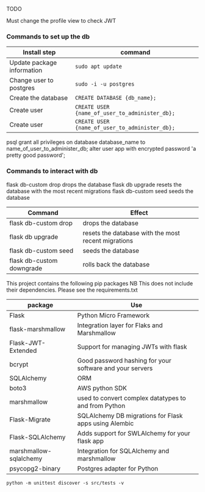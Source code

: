 TODO

Must change the profile view to check JWT

### Commands to set up the db

| Install step               | command                                        |
| -------------------------- | ---------------------------------------------- |
| Update package information | `sudo apt update`                              |
| Change user to postgres    | `sudo -i -u postgres`                          |
| Create the database        | `CREATE DATABASE {db_name};`                   |
| Create user                | `CREATE USER {name_of_user_to_administer_db};` |
| Create user                | `CREATE USER {name_of_user_to_administer_db};` |

psql
grant all privileges on database database_name to name_of_user_to_administer_db;
alter user app with encrypted password 'a pretty good password';

### Commands to interact with db

flask db-custom drop drops the database
flask db upgrade resets the database with the most recent migrations
flask db-custom seed seeds the database

| Command                   | Effect                                              |
| ------------------------- | --------------------------------------------------- |
| flask db-custom drop      | drops the database                                  |
| flask db upgrade          | resets the database with the most recent migrations |
| flask db-custom seed      | seeds the database                                  |
| flask db-custom downgrade | rolls back the database                             |

This project contains the following pip packages
NB This does not include their dependencies. Please see the requirements.txt

| package                | Use                                                      |
| ---------------------- | -------------------------------------------------------- |
| Flask                  | Python Micro Framework                                   |
| flask-marshmallow      | Integration layer for Flaks and Marshmallow              |
| Flask-JWT-Extended     | Support for managing JWTs with flask                     |
| bcrypt                 | Good password hashing for your software and your servers |
| SQLAlchemy             | ORM                                                      |
| boto3                  | AWS python SDK                                           |
| marshmallow            | used to convert complex datatypes to and from Python     |
| Flask-Migrate          | SQLAlchemy DB migrations for Flask apps using Alembic    |
| Flask-SQLAlchemy       | Adds support for SWLAlchemy for your flask app           |
| marshmallow-sqlalchemy | Integration for SQLAlchemy and marshmallow               |
| psycopg2-binary        | Postgres adapter for Python                              |

`python -m unittest discover -s src/tests -v`
